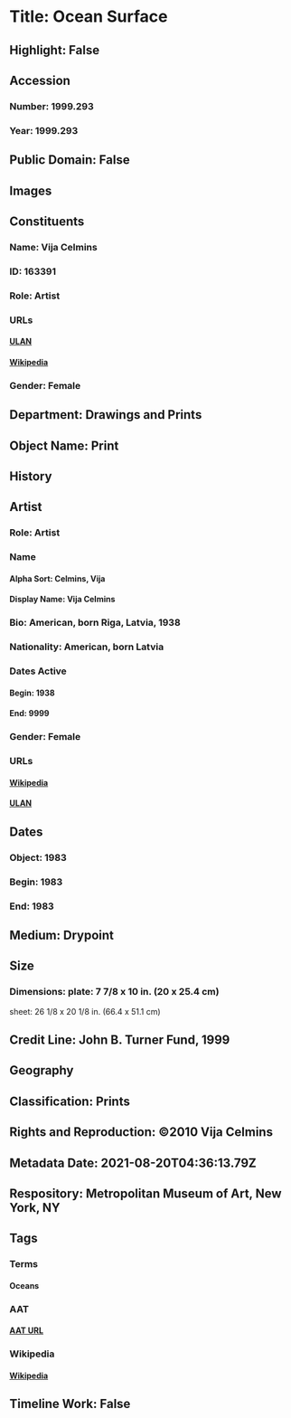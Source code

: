 # Title: Ocean Surface
## Highlight: False
## Accession
### Number: 1999.293
### Year: 1999.293
## Public Domain: False
## Images
## Constituents
### Name: Vija Celmins
### ID: 163391
### Role: Artist
### URLs
#### [ULAN](http://vocab.getty.edu/page/ulan/500078777)
#### [Wikipedia](https://www.wikidata.org/wiki/Q465777)
### Gender: Female
## Department: Drawings and Prints
## Object Name: Print
## History
## Artist
### Role: Artist
### Name
#### Alpha Sort: Celmins, Vija
#### Display Name: Vija Celmins
### Bio: American, born Riga, Latvia, 1938
### Nationality: American, born Latvia
### Dates Active
#### Begin: 1938
#### End: 9999
### Gender: Female
### URLs
#### [Wikipedia](https://www.wikidata.org/wiki/Q465777)
#### [ULAN](http://vocab.getty.edu/page/ulan/500078777)
## Dates
### Object: 1983
### Begin: 1983
### End: 1983
## Medium: Drypoint
## Size
### Dimensions: plate: 7 7/8 x 10 in. (20 x 25.4 cm)
sheet: 26 1/8 x 20 1/8 in. (66.4 x 51.1 cm)
## Credit Line: John B. Turner Fund, 1999
## Geography
## Classification: Prints
## Rights and Reproduction: ©2010 Vija Celmins
## Metadata Date: 2021-08-20T04:36:13.79Z
## Respository: Metropolitan Museum of Art, New York, NY
## Tags
### Terms
#### Oceans
### AAT
#### [AAT URL](http://vocab.getty.edu/page/aat/300008687)
### Wikipedia
#### [Wikipedia]()
## Timeline Work: False